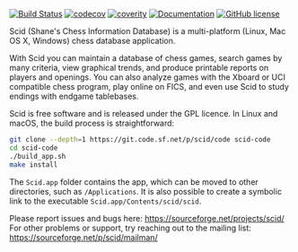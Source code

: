 [![Build Status](https://dev.azure.com/beninifulvio/beninifulvio/_apis/build/status/benini.scid?branchName=github)](https://dev.azure.com/beninifulvio/beninifulvio/_build/latest?definitionId=1&branchName=github)
[![codecov](https://codecov.io/gh/benini/scid/branch/github/graph/badge.svg)](https://codecov.io/gh/benini/scid)
[![coverity](https://scan.coverity.com/projects/14455/badge.svg)](https://scan.coverity.com/projects/benini-scid)
[![Documentation](https://img.shields.io/badge/docs-doxygen-blue.svg)](http://scid.sourceforge.net/doxygen/html/files.html)
[![GitHub license](https://img.shields.io/badge/license-GPL-blue.svg)](https://sourceforge.net/p/scid/code/ci/master/tree/COPYING)

Scid (Shane's Chess Information Database) is a multi-platform (Linux, Mac OS X, Windows) chess database application.

With Scid you can maintain a database of chess games, search games by many criteria, view graphical trends, and produce printable reports on players and openings. You can also analyze games with the Xboard or UCI compatible chess program, play online on FICS, and even use Scid to study endings with endgame tablebases.

Scid is free software and is released under the GPL licence.
In Linux and macOS, the build process is straightforward:

```bash
git clone --depth=1 https://git.code.sf.net/p/scid/code scid-code
cd scid-code
./build_app.sh
make install
```

The `Scid.app` folder contains the app, which can be moved to other directories, such as `/Applications`. It is also possible to create a symbolic link to the executable `Scid.app/Contents/scid/scid`.

Please report issues and bugs here:
https://sourceforge.net/projects/scid/  
For other problems or support, try reaching out to the mailing list:
https://sourceforge.net/p/scid/mailman/
